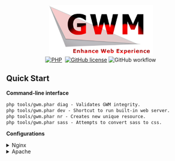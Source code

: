 <!--suppress HtmlDeprecatedAttribute -->
<p align="center">
  <img alt="GWM Logo" width="277" height="136" src="https://raw.githubusercontent.com/Geedium/GWM/master/.github/images/96d6f2e7e1f705ab5e59c84a6dc009b2.png"><br/>
    <a href="https://www.php.net/"><img alt="PHP" src="https://img.shields.io/badge/language-php-%23787cb5"/></a>&nbsp;
    <a href="https://github.com/Geedium/GWM/blob/master/LICENSE.md"><img alt="GitHub license" src="https://img.shields.io/github/license/Geedium/GWM"></a>
    <img alt="GitHub workflow" src="https://img.shields.io/github/workflow/status/Geedium/GWM/PHP%20Composer">
</p>

Quick Start
---

**Command-line interface**

```shell script
php tools/gwm.phar diag - Validates GWM integrity.
php tools/gwm.phar dev - Shortcut to run built-in web server.
php tools/gwm.phar nr - Creates new unique resource.
php tools/gwm.phar sass - Attempts to convert sass to css.
```

**Configurations**

<details>
<summary>Nginx</summary>
<pre lang="language-nginx">
location / {
    try_files $uri /index.php$is_args$args;
}
</pre>
</details>

<details>
<summary>Apache</summary>
<pre lang="ini">
Pre-configured
</pre>
</details>